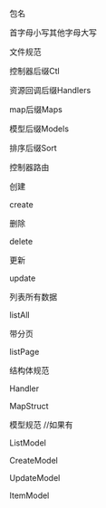 包名

首字母小写其他字母大写

文件规范

控制器后缀Ctl

资源回调后缀Handlers

map后缀Maps

模型后缀Models

排序后缀Sort


控制器路由

创建

create

删除

delete

更新

update

列表所有数据

listAll

带分页

listPage

结构体规范

Handler

MapStruct

模型规范  //如果有

ListModel

CreateModel

UpdateModel

ItemModel